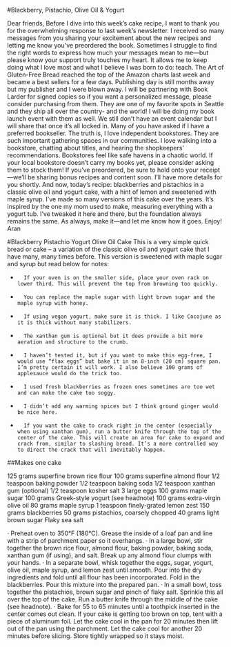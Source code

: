 #Blackberry, Pistachio, Olive Oil & Yogurt 
  

Dear friends,
Before I dive into this week’s cake recipe, I want to thank you for the overwhelming response to last week’s newsletter. I received so many messages from you sharing your excitement about the new recipes and letting me know you've preordered the book. Sometimes I struggle to find the right words to express how much your messages mean to me—but please know your support truly touches my heart. It allows me to keep doing what I love most and what I believe I was born to do: teach.
The Art of Gluten-Free Bread reached the top of the Amazon charts last week and became a best sellers for a few days. Publishing day is still months away but my publisher and I were blown away. 
I will be partnering with Book Larder for signed copies so if you want a personalized message, please consider purchasing from them. They are one of my favorite spots in Seattle and they ship all over the country- and the world! I will be doing my book launch event with them as well. We still don’t have an event calendar but I will share that once it’s all locked in.
Many of you have asked if I have a preferred bookseller. The truth is, I love independent bookstores. They are such important gathering spaces in our communities. I love walking into a bookstore, chatting about titles, and hearing the shopkeepers’ recommendations. Bookstores feel like safe havens in a chaotic world. If your local bookstore doesn’t carry my books yet, please consider asking them to stock them!
If you’ve preordered, be sure to hold onto your receipt—we’ll be sharing bonus recipes and content soon. I’ll have more details for you shortly.
And now, today’s recipe: blackberries and pistachios in a classic olive oil and yogurt cake, with a hint of lemon and sweetened with maple syrup. I’ve made so many versions of this cake over the years. It’s inspired by the one my mom used to make, measuring everything with a yogurt tub. I’ve tweaked it here and there, but the foundation always remains the same.
As always, make it—and let me know how it goes.
Enjoy!
Aran

 



  

#Blackberry Pistachio Yogurt Olive Oil Cake
 This is a very simple quick bread or cake – a variation of the classic olive oil and yogurt cake that I have many, many times before. This version is sweetened with maple sugar and syrup but read below for notes:
-       If your oven is on the smaller side, place your oven rack on lower third. This will prevent the top from browning too quickly.
-       You can replace the maple sugar with light brown sugar and the maple syrup with honey. 
-       If using vegan yogurt, make sure it is thick. I like Cocojune as it is thick without many stabilizers. 
-       The xanthan gum is optional but it does provide a bit more aeration and structure to the crumb.
-       I haven’t tested it, but if you want to make this egg-free, I would use “flax eggs” but bake it in an 8-inch (20 cm) square pan. I’m pretty certain it will work. I also believe 100 grams of applesauce would do the trick too.
-       I used fresh blackberries as frozen ones sometimes are too wet and can make the cake too soggy. 
-       I didn’t add any warming spices but I think ground ginger would be nice here. 
-       If you want the cake to crack right in the center (especially when using xanthan gum), run a butter knife through the top of the center of the cake. This will create an area for cake to expand and crack from, similar to slashing bread. It’s a more controlled way to direct the crack that will inevitably happen.
 
##Makes one cake
 
125 grams superfine brown rice flour
100 grams superfine almond flour
1/2 teaspoon baking powder
1/2 teaspoon baking soda
1/2 teaspoon xanthan gum (optional)
1/2 teaspoon kosher salt
3 large eggs
100 grams maple sugar
100 grams Greek-style yogurt (see headnote)
100 grams extra-virgin olive oil
80 grams maple syrup
1 teaspoon finely-grated lemon zest
150 grams blackberries
50 grams pistachios, coarsely chopped
40 grams light brown sugar
Flaky sea salt
 
·      Preheat oven to 350°F (180°C). Grease the inside of a loaf pan and line with a strip of parchment paper so it overhangs. 
·      In a large bowl, stir together the brown rice flour, almond flour, baking powder, baking soda, xanthan gum (if using), and salt. Break up any almond flour clumps with your hands. 
·      In a separate bowl, whisk together the eggs, sugar, yogurt, olive oil, maple syrup, and lemon zest until smooth. Pour into the dry ingredients and fold until all flour has been incorporated. Fold in the blackberries. Pour this mixture into the prepared pan.
·      In a small bowl, toss together the pistachios, brown sugar and pinch of flaky salt. Sprinkle this all over the top of the cake. Run a butter knife through the middle of the cake (see headnote).
·      Bake for 55 to 65 minutes until a toothpick inserted in the center comes out clean. If your cake is getting too brown on top, tent with a piece of aluminum foil. Let the cake cool in the pan for 20 minutes then lift out of the pan using the parchment. Let the cake cool for another 20 minutes before slicing. Store tightly wrapped so it stays moist. 
  


